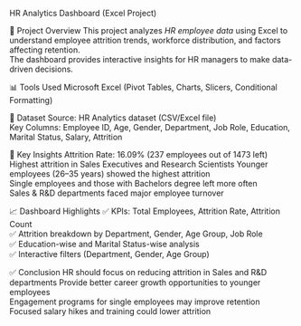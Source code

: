 HR Analytics Dashboard (Excel Project)

 📌 Project Overview
This project analyzes *HR employee data* using Excel to understand employee attrition trends, workforce distribution, and factors affecting retention.  
The dashboard provides interactive insights for HR managers to make data-driven decisions.

 📊 Tools Used
 Microsoft Excel (Pivot Tables, Charts, Slicers, Conditional Formatting)

📂 Dataset
   Source: HR Analytics dataset (CSV/Excel file)  
   Key Columns: Employee ID, Age, Gender, Department, Job Role, Education, Marital Status, Salary, Attrition  

🔑 Key Insights
  Attrition Rate: 16.09% (237 employees out of 1473 left)  
  Highest attrition in Sales Executives and Research Scientists 
  Younger employees (26–35 years) showed the highest attrition  
  Single employees and those with Bachelors degree left more often  
  Sales & R&D departments faced major employee turnover  

 📈 Dashboard Highlights
  ✅ KPIs: Total Employees, Attrition Rate, Attrition Count  
  ✅ Attrition breakdown by Department, Gender, Age Group, Job Role  
  ✅ Education-wise and Marital Status-wise analysis  
  ✅ Interactive filters (Department, Gender, Age Group)  



  ✅ Conclusion
   HR should focus on reducing attrition in Sales and R&D departments 
   Provide better career growth opportunities to younger employees  
   Engagement programs for single employees may improve retention  
   Focused salary hikes and training could lower attrition  



